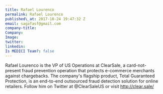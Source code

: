 ```yaml
---
title: Rafael Lourenco
permalink: Rafael Lourenco
published\_at: 2017-10-24 19:47:32 Z
email: sagafasf@gmail.com
company-title: 
Company: 
Image: 
twitter: 
linkedin: 
Is MEDICI Team?: false
---
```


Rafael Lourenco is the VP of US Operations at ClearSale, a card-not-present fraud prevention operation that protects e-commerce merchants against chargebacks. The company's flagship product, Total Guaranteed Protection, is an end-to-end outsourced fraud detection solution for online retailers. Follow him on Twitter at @ClearSaleUS or visit http://clear.sale/